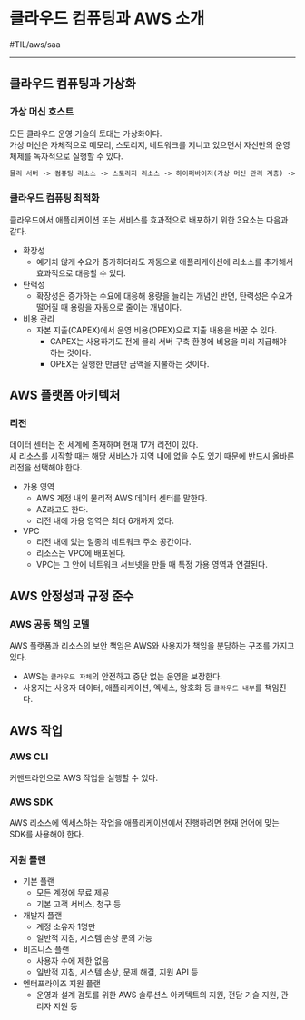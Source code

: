 # 클라우드 컴퓨팅과 AWS 소개
#TIL/aws/saa

---

## 클라우드 컴퓨팅과 가상화

### 가상 머신 호스트

모든 클라우드 운영 기술의 토대는 가상화이다.  
가상 머신은 자체적으로 메모리, 스토리지, 네트워크를 지니고 있으면서 자신만의 운영 체제를 독자적으로 실행할 수 있다.  

```markdown
물리 서버 -> 컴퓨팅 리소스 -> 스토리지 리소스 -> 하이퍼바이저(가상 머신 관리 계층) -> [가상 머신, 가상 머신, 가상 머신 ...]
```


### 클라우드 컴퓨팅 최적화

클라우드에서 애플리케이션 또는 서비스를 효과적으로 배포하기 위한 3요소는 다음과 같다.  

- 확장성
	- 예기치 않게 수요가 증가하더라도 자동으로 애플리케이션에 리소스를 추가해서 효과적으로 대응할 수 있다.
- 탄력성
	- 확장성은 증가하는 수요에 대응해 용량을 늘리는 개념인 반면, 탄력성은 수요가 떨어질 때 용량을 자동으로 줄이는 개념이다.
- 비용 관리
	- 자본 지출(CAPEX)에서 운영 비용(OPEX)으로 지출 내용을 바꿀 수 있다.
		- CAPEX는 사용하기도 전에 물리 서버 구축 환경에 비용을 미리 지급해야 하는 것이다.
		- OPEX는 실행한 만큼만 금액을 지불하는 것이다.


## AWS 플랫폼 아키텍처

### 리전

데이터 센터는 전 세계에 존재하며 현재 17개 리전이 있다.  
새 리소스를 시작할 때는 해당 서비스가 지역 내에 없을 수도 있기 때문에 반드시 올바른 리전을 선택해야 한다.  

- 가용 영역
	- AWS 계정 내의 물리적 AWS 데이터 센터를 말한다.
	- AZ라고도 한다.
	- 리전 내에 가용 영역은 최대 6개까지 있다.
- VPC
	- 리전 내에 있는 일종의 네트워크 주소 공간이다.
	- 리소스는 VPC에 배포된다.
	- VPC는 그 안에 네트워크 서브넷을 만들 때 특정 가용 영역과 연결된다.


## AWS 안정성과 규정 준수

### AWS 공동 책임 모델

AWS 플랫폼과 리소스의 보안 책임은 AWS와 사용자가 책임을 분담하는 구조를 가지고 있다.  

- AWS는 `클라우드 자체`의 안전하고 중단 없는 운영을 보장한다.
- 사용자는 사용자 데이터, 애플리케이션, 엑세스, 암호화 등  `클라우드 내부`를 책임진다.


## AWS 작업

### AWS CLI

커맨드라인으로 AWS 작업을 실행할 수 있다.


### AWS SDK

AWS 리소스에 엑세스하는 작업을 애플리케이션에서 진행하려면 현재 언어에 맞는 SDK를 사용해야 한다.


### 지원 플랜

- 기본 플랜
	- 모든 계정에 무료 제공
	- 기본 고객 서비스, 청구 등
- 개발자 플랜
	- 계정 소유자 1명만
	- 일반적 지침, 시스템 손상 문의 가능
- 비즈니스 플랜
	- 사용자 수에 제한 없음
	- 일반적 지침, 시스템 손상, 문제 해결, 지원 API 등
- 엔터프라이즈 지원 플랜
	- 운영과 설계 검토를 위한 AWS 솔루션스 아키텍트의 지원, 전담 기술 지원, 관리자 지원 등
































